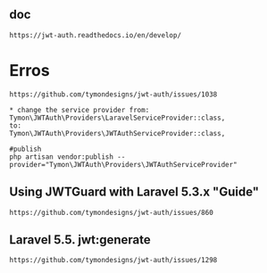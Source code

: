 
## doc
	https://jwt-auth.readthedocs.io/en/develop/


# Erros
	https://github.com/tymondesigns/jwt-auth/issues/1038

	* change the service provider from:
	Tymon\JWTAuth\Providers\LaravelServiceProvider::class,
	to:
	Tymon\JWTAuth\Providers\JWTAuthServiceProvider::class,

	#publish 
	php artisan vendor:publish --provider="Tymon\JWTAuth\Providers\JWTAuthServiceProvider"


## Using JWTGuard with Laravel 5.3.x "Guide"
	https://github.com/tymondesigns/jwt-auth/issues/860


## Laravel 5.5. jwt:generate
	https://github.com/tymondesigns/jwt-auth/issues/1298